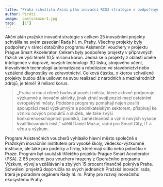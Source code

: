 ```yaml
---
title: "Praha schválila Akční plán inovační RIS3 strategie s podpořenými projekty s rozpočty téměř 9 miliard korun"
author: Piráti
image:  posts/mazur1.jpg
tags:   [IT]
---
```


Akční plán pražské inovační strategie s celkem 25 inovačními projekty schválila na svém zasedání Rada hl. m. Prahy. Všechny projekty byly podpořeny v rámci dotačního programu Asistenční vouchery v projektu Prague Smart Akcelerátor. Celkem byly podpořeny projekty v přípravných fázích ve výši téměř 10,5 milionu korun. Jedná se o projekty z oblastí umělé inteligence v dopravě, nových technologií 3D tisku, strojového učení, inovativních technologií automatizace a robotizace ve stavebnictví nebo vzdálené diagnostiky ve zdravotnictví. Celková částka, o kterou schválené projekty budou dále usilovat na svou realizaci z národních a mezinárodních zdrojů, je téměř 9 miliard korun. 

> „Praha si musí cíleně budovat pověst města, které aktivně podporuje výzkumné a inovační aktivity, jinak ztratí svoji pozici mezi ostatními evropskými městy. Podobné programy pomáhají nejen posílit spolupráci mezi výzkumným a podnikatelským sektorem, přispívají ke vzniku nových produktů a služeb, ale také zvýší konkurenceschopnost podniků, zaměstnanost a vznik nových vysoce kvalifikovaných míst,” sdělil Daniel Mazur, radní pro Smart City, IT a vědu a výzkum.

Program Asistenčních voucherů vyhlásilo hlavní město společně s Pražským inovačním institutem pro vysoké školy, vědecko-výzkumné instituce, ale také pro podniky a firmy, které mají sídlo nebo pobočku v Praze. Program byl součástí tříletého projektu Prague Smart Accelerator (PSA). Z 85 procent jsou vouchery hrazeny z Operačního programu Výzkum, vývoj a vzdělávání a zbylých 15 procent finančně pokrývá Praha. Schválení projektů doporučila na svých jednáních Pražská inovační rada, která je poradním orgánem Rady hl. m. Prahy pro rozvoj inovačního ekosystému Prahy.
